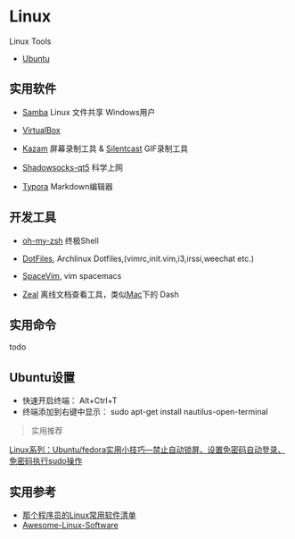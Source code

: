 # Linux
Linux Tools

- [Ubuntu](http://www.ubuntu.com/download/)

## 实用软件

- [Samba](https://wiki.archlinux.org/index.php/Samba_(%E7%AE%80%E4%BD%93%E4%B8%AD%E6%96%87)) Linux 文件共享 Windows用户

- [VirtualBox](https://www.virtualbox.org/)

- [Kazam](https://www.kazam.mobi/) 屏幕录制工具 & [Silentcast](https://github.com/colinkeenan/silentcast) GIF录制工具

- [Shadowsocks-qt5](https://github.com/shadowsocks/shadowsocks-qt5) 科学上网

- [Typora](https://www.typora.io/) Markdown编辑器


## 开发工具

- [oh-my-zsh](https://github.com/robbyrussell/oh-my-zsh) 终极Shell

- [DotFiles](https://github.com/wsdjeg/DotFiles),  Archlinux Dotfiles,(vimrc,init.vim,i3,irssi,weechat etc.)

- [SpaceVim](https://github.com/SpaceVim/SpaceVim),  vim spacemacs 

- [Zeal](https://zealdocs.org/) 离线文档查看工具，类似[Mac](https://github.com/skyseraph/Soft-Tools/blob/master/docs/Mac.md)下的 Dash

## 实用命令

todo

## Ubuntu设置

- 快速开启终端： Alt+Ctrl+T  
- 终端添加到右键中显示： sudo apt-get install nautilus-open-terminal   

> 实用推荐  

[Linux系列：Ubuntu/fedora实用小技巧—禁止自动锁屏、设置免密码自动登录、免密码执行sudo操作](http://www.cnblogs.com/lanxuezaipiao/p/3617436.html) 


## 实用参考  

- [那个程序员的Linux常用软件清单](http://www.jianshu.com/p/ac6e13290698)
- [Awesome-Linux-Software](https://github.com/LewisVo/Awesome-Linux-Software)





